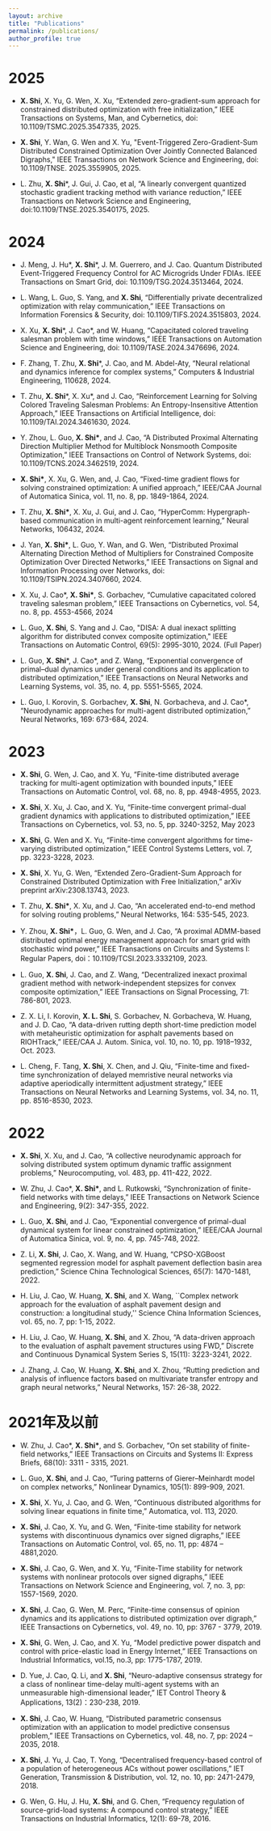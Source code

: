 ```yaml
---
layout: archive
title: "Publications"
permalink: /publications/
author_profile: true
---
```

2025
=====
* __X. Shi__, X. Yu, G. Wen, X. Xu, “Extended zero-gradient-sum approach for constrained distributed optimization with free initialization,” IEEE Transactions on Systems, Man, and Cybernetics, doi: 10.1109/TSMC.2025.3547335, 2025.

* __X. Shi__, Y. Wan, G. Wen and X. Yu, "Event-Triggered Zero-Gradient-Sum Distributed Constrained Optimization Over Jointly Connected Balanced Digraphs," IEEE Transactions on Network Science and Engineering, doi: 10.1109/TNSE. 2025.3559905, 2025.

* L. Zhu, **X. Shi**\*, J. Gui, J. Cao, et al, “A linearly convergent quantized stochastic gradient tracking method with variance reduction,” IEEE Transactions on Network Science and Engineering, doi:10.1109/TNSE.2025.3540175, 2025. 


2024
=====
* J. Meng, J. Hu*, **X. Shi**\*, J. M. Guerrero, and J. Cao. Quantum Distributed Event-Triggered Frequency Control for AC Microgrids Under FDIAs. IEEE Transactions on Smart Grid, doi: 10.1109/TSG.2024.3513464, 2024.
  
* L. Wang, L. Guo, S. Yang, and **X. Shi**, “Differentially private decentralized optimization with relay communication,” IEEE Transactions on Information Forensics & Security, doi: 10.1109/TIFS.2024.3515803, 2024. 

* X. Xu, **X. Shi**\*, J. Cao*, and W. Huang, “Capacitated colored traveling salesman problem with time windows,” IEEE Transactions on Automation Science and Engineering, doi: 10.1109/TASE.2024.3476696, 2024.

* F. Zhang, T. Zhu, **X. Shi**\*, J. Cao, and M. Abdel-Aty, “Neural relational and dynamics inference for complex systems,” Computers & Industrial Engineering, 110628, 2024.

* T. Zhu, **X. Shi**\*, X. Xu*, and J. Cao, “Reinforcement Learning for Solving Colored Traveling Salesman Problems: An Entropy-Insensitive Attention Approach,” IEEE Transactions on Artificial Intelligence, doi: 10.1109/TAI.2024.3461630, 2024. 

* Y. Zhou, L. Guo, __X. Shi*__, and J. Cao, “A Distributed Proximal Alternating Direction Multiplier Method for Multiblock Nonsmooth Composite Optimization,” IEEE Transactions on Control of Network Systems, doi: 10.1109/TCNS.2024.3462519, 2024. 

* __X. Shi*__, X. Xu, G. Wen, and, J. Cao, “Fixed-time gradient flows for solving constrained optimization: A unified approach,” IEEE/CAA Journal of Automatica Sinica, vol. 11, no. 8, pp. 1849-1864, 2024. 

* T. Zhu, __X. Shi*__, X. Xu, J. Gui, and J. Cao, “HyperComm: Hypergraph-based communication in multi-agent reinforcement learning,” Neural Networks, 106432, 2024.

* J. Yan, __X. Shi*__, L. Guo, Y. Wan, and G. Wen, “Distributed Proximal Alternating Direction Method of Multipliers for Constrained Composite Optimization Over Directed Networks,” IEEE Transactions on Signal and Information Processing over Networks, doi: 10.1109/TSIPN.2024.3407660, 2024.

*  X. Xu, J. Cao*, __X. Shi*__, S. Gorbachev, “Cumulative capacitated colored traveling salesman problem,” IEEE Transactions on Cybernetics, vol. 54, no. 8, pp. 4553-4566, 2024 

* L. Guo, __X. Shi__, S. Yang and J. Cao, "DISA: A dual inexact splitting algorithm for distributed convex composite optimization," IEEE Transactions on Automatic Control, 69(5): 2995-3010, 2024. (Full Paper)

* L. Guo, **X. Shi**\*, J. Cao*, and Z. Wang, “Exponential convergence of primal–dual dynamics under general conditions and its application to distributed optimization,”  IEEE Transactions on Neural Networks and Learning Systems, vol. 35, no. 4, pp. 5551-5565, 2024.
  
* L. Guo, I. Korovin, S. Gorbachev, __X. Shi__, N. Gorbacheva, and J. Cao*, “Neurodynamic approaches for multi-agent distributed optimization,” Neural Networks, 169: 673-684, 2024.
  

2023
=====
* __X. Shi__, G. Wen, J. Cao, and X. Yu, “Finite-time distributed average tracking for multi-agent optimization with bounded inputs,” IEEE Transactions on Automatic Control, vol. 68, no. 8, pp. 4948-4955, 2023.  

* __X. Shi__, X. Xu, J. Cao, and X. Yu, “Finite-time convergent primal-dual gradient dynamics with applications to distributed optimization,” IEEE Transactions on Cybernetics, vol. 53, no. 5, pp. 3240-3252, May 2023

* __X. Shi__, G. Wen and X. Yu, “Finite-time convergent algorithms for time-varying distributed optimization,” IEEE Control Systems Letters, vol. 7, pp. 3223-3228, 2023.

* __X. Shi__, X. Yu, G. Wen, “Extended Zero-Gradient-Sum Approach for Constrained Distributed Optimization with Free Initialization,” arXiv preprint arXiv:2308.13743, 2023. 
  
* T. Zhu, __X. Shi*__, X. Xu, and J. Cao, “An accelerated end-to-end method for solving routing problems,” Neural Networks, 164: 535-545, 2023.

* Y. Zhou, __X. Shi*__，L. Guo, G. Wen, and J. Cao, “A proximal ADMM-based distributed optimal energy management approach for smart grid with stochastic wind power,” IEEE Transactions on Circuits and Systems I: Regular Papers, doi：10.1109/TCSI.2023.3332109, 2023. 

* L. Guo, __X. Shi__, J. Cao, and Z. Wang, “Decentralized inexact proximal gradient method with network-independent stepsizes for convex composite optimization,” IEEE Transactions on Signal Processing, 71: 786-801, 2023.

* Z. X. Li, I. Korovin, __X. L. Shi__, S. Gorbachev, N. Gorbacheva, W. Huang, and  J. D. Cao, “A data-driven rutting depth short-time prediction model with metaheuristic optimization for asphalt pavements based on RIOHTrack,” IEEE/CAA J. Autom. Sinica, vol. 10, no. 10, pp. 1918–1932, Oct. 2023. 

* L. Cheng, F. Tang, __X. Shi__, X. Chen, and J. Qiu, “Finite-time and fixed-time synchronization of delayed memristive neural networks via adaptive aperiodically intermittent adjustment strategy,” IEEE Transactions on Neural Networks and Learning Systems, vol. 34, no. 11, pp. 8516-8530, 2023.
  

# 2022

* __X. Shi__, X. Xu, and J. Cao, “A collective neurodynamic approach for solving distributed system optimum dynamic traffic assignment problems,” Neurocomputing, vol. 483, pp. 411-422, 2022. 

* W. Zhu, J. Cao*, __X. Shi*__, and L. Rutkowski, “Synchronization of finite-field networks with time delays,” IEEE Transactions on Network Science and Engineering, 9(2): 347-355, 2022.

* L. Guo, __X. Shi__, and J. Cao, “Exponential convergence of primal-dual dynamical system for linear constrained optimization,” IEEE/CAA Journal of Automatica Sinica, vol. 9, no. 4, pp. 745-748, 2022.

* Z. Li, __X. Shi__, J. Cao, X. Wang, and W. Huang, “CPSO-XGBoost segmented regression model for asphalt pavement deflection basin area prediction,” Science China Technological Sciences, 65(7): 1470-1481, 2022.

* H. Liu, J. Cao, W. Huang, __X. Shi__, and X. Wang, ``Complex network approach for the evaluation of asphalt pavement design and construction: a longitudinal study,'' Science China Information Sciences, vol. 65, no. 7, pp: 1-15, 2022.

* H. Liu, J. Cao, W. Huang, __X. Shi__, and X. Zhou, “A data-driven approach to the evaluation of asphalt pavement structures using FWD,” Discrete and Continuous Dynamical System Series S, 15(11): 3223-3241, 2022.

* J. Zhang, J. Cao, W. Huang, __X. Shi__, and X. Zhou, “Rutting prediction and analysis of influence factors based on multivariate transfer entropy and graph neural networks,” Neural Networks, 157: 26-38, 2022.

# 2021年及以前

* W. Zhu, J. Cao*, __X. Shi*__, and S. Gorbachev, “On set stability of finite-field networks,” IEEE Transactions on Circuits and Systems II: Express Briefs, 68(10): 3311 - 3315, 2021.

* L. Guo, __X. Shi__, and J. Cao, “Turing patterns of Gierer–Meinhardt model on complex networks,” Nonlinear Dynamics, 105(1): 899-909, 2021.

* __X. Shi__, X. Yu, J. Cao, and G. Wen, “Continuous distributed algorithms for solving linear equations in finite time,” Automatica, vol. 113, 2020.

* __X. Shi__, J. Cao, X. Yu, and G. Wen, “Finite-time stability for network systems with discontinuous dynamics over signed digraphs,” IEEE Transactions on Automatic Control, vol. 65, no. 11, pp: 4874 – 4881,2020. 

* __X. Shi__, J. Cao, G. Wen, and X. Yu, “Finite-Time stability for network systems with nonlinear protocols over signed digraphs,” IEEE Transactions on Network Science and Engineering, vol. 7, no. 3, pp: 1557-1569, 2020. 

* __X. Shi__, J. Cao, G. Wen, M. Perc, “Finite-time consensus of opinion dynamics and its applications to distributed optimization over digraph,” IEEE Transactions on Cybernetics, vol. 49, no. 10, pp: 3767 - 3779, 2019.

* __X. Shi__, G. Wen, J. Cao, and X. Yu, “Model predictive power dispatch and control with price-elastic load in Energy Internet,” IEEE Transactions on Industrial Informatics, vol.15, no.3, pp: 1775-1787, 2019. 

* D. Yue, J. Cao, Q. Li, and __X. Shi__, “Neuro-adaptive consensus strategy for a class of nonlinear time-delay multi-agent systems with an unmeasurable high-dimensional leader,” IET Control Theory & Applications, 13(2)：230-238, 2019.

* __X. Shi__, J. Cao, W. Huang, “Distributed parametric consensus optimization with an application to model predictive consensus problem,” IEEE Transactions on Cybernetics, vol. 48, no. 7, pp: 2024 – 2035, 2018. 

* __X. Shi__, J. Yu, J. Cao, T. Yong, “Decentralised frequency-based control of a population of heterogeneous ACs without power oscillations,” IET Generation, Transmission & Distribution, vol. 12, no. 10, pp: 2471-2479, 2018. 

* G. Wen, G. Hu, J. Hu, __X. Shi__, and G. Chen, “Frequency regulation of source-grid-load systems: A compound control strategy,” IEEE Transactions on Industrial Informatics, 12(1): 69-78, 2016.


<div style='display: none'>
<!-- 这里div用来隐藏下面调用的程序，下面的程序作用为：从_publication目录中逆序显示.md文件   -->
{% if author.googlescholar %}
  You can also find my articles on <u><a href="{{author.googlescholar}}">my Google Scholar profile</a>.</u>
{% endif %}

{% include base_path %}

{% for post in site.publications reversed %}
  {% include archive-single.html %}
{% endfor %}

</div>
